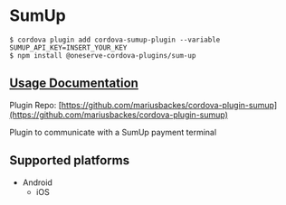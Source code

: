 # SumUp

```
$ cordova plugin add cordova-sumup-plugin --variable SUMUP_API_KEY=INSERT_YOUR_KEY
$ npm install @oneserve-cordova-plugins/sum-up
```

## [Usage Documentation](https://oneserve.gitbook.io/oneserve-cordova-plugins/plugins/sum-up/)

Plugin Repo: [https://github.com/mariusbackes/cordova-plugin-sumup](https://github.com/mariusbackes/cordova-plugin-sumup)

Plugin to communicate with a SumUp payment terminal

## Supported platforms

- Android
  - iOS
  


